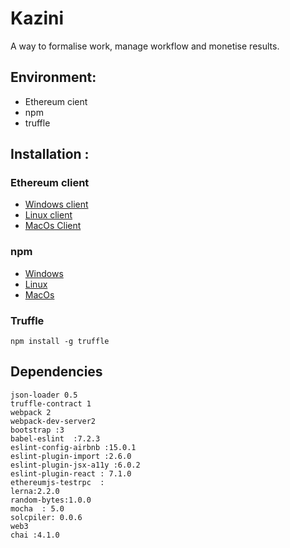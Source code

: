 # Kazini
A way to formalise work, manage workflow and monetise results.


## Environment:

 * Ethereum cient
 * npm
 * truffle

## Installation :

### Ethereum client

* [Windows client](https://ethereumbuilders.gitbooks.io/guide/content/en/building_on_windows.html)
* [Linux client](https://ethereumbuilders.gitbooks.io/guide/content/en/building_on_ubuntu.html)
* [MacOs Client](https://ethereumbuilders.gitbooks.io/guide/content/en/building_on_mac_os.html)

### npm
* [Windows](https://github.com/coreybutler/nvm-windows)
* [Linux](https://github.com/creationix/nvm/blob/master/README.md#installation)
* [MacOs](https://github.com/creationix/nvm/blob/master/README.md#installation)



### Truffle
```
npm install -g truffle
```


## Dependencies

    json-loader 0.5  
    truffle-contract 1
    webpack 2  
    webpack-dev-server2     
    bootstrap :3     
    babel-eslint  :7.2.3     
    eslint-config-airbnb :15.0.1     
    eslint-plugin-import :2.6.0     
    eslint-plugin-jsx-a11y :6.0.2     
    eslint-plugin-react : 7.1.0     
    ethereumjs-testrpc  :   
    lerna:2.2.0     
    random-bytes:1.0.0     
    mocha  : 5.0     
    solcpiler: 0.0.6     
    web3 
    chai :4.1.0  